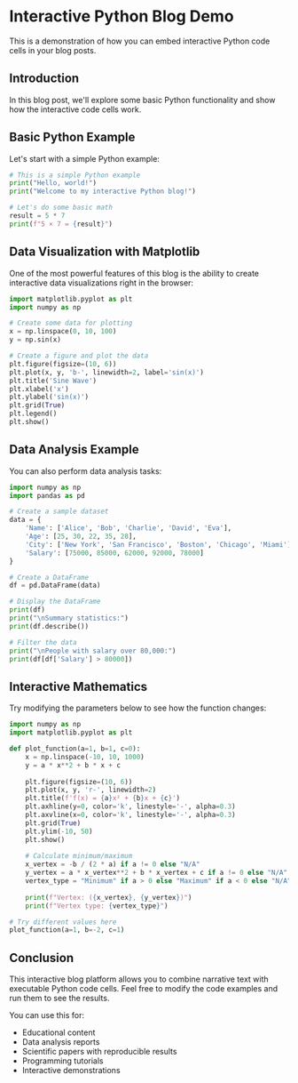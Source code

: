 # Interactive Python Blog Demo

This is a demonstration of how you can embed interactive Python code cells in your blog posts.

## Introduction

In this blog post, we'll explore some basic Python functionality and show how the interactive code cells work.

## Basic Python Example

Let's start with a simple Python example:

```python
# This is a simple Python example
print("Hello, world!")
print("Welcome to my interactive Python blog!")

# Let's do some basic math
result = 5 * 7
print(f"5 × 7 = {result}")
```

## Data Visualization with Matplotlib

One of the most powerful features of this blog is the ability to create interactive data visualizations right in the browser:

```python
import matplotlib.pyplot as plt
import numpy as np

# Create some data for plotting
x = np.linspace(0, 10, 100)
y = np.sin(x)

# Create a figure and plot the data
plt.figure(figsize=(10, 6))
plt.plot(x, y, 'b-', linewidth=2, label='sin(x)')
plt.title('Sine Wave')
plt.xlabel('x')
plt.ylabel('sin(x)')
plt.grid(True)
plt.legend()
plt.show()
```

## Data Analysis Example

You can also perform data analysis tasks:

```python
import numpy as np
import pandas as pd

# Create a sample dataset
data = {
    'Name': ['Alice', 'Bob', 'Charlie', 'David', 'Eva'],
    'Age': [25, 30, 22, 35, 28],
    'City': ['New York', 'San Francisco', 'Boston', 'Chicago', 'Miami'],
    'Salary': [75000, 85000, 62000, 92000, 78000]
}

# Create a DataFrame
df = pd.DataFrame(data)

# Display the DataFrame
print(df)
print("\nSummary statistics:")
print(df.describe())

# Filter the data
print("\nPeople with salary over 80,000:")
print(df[df['Salary'] > 80000])
```

## Interactive Mathematics

Try modifying the parameters below to see how the function changes:

```python
import numpy as np
import matplotlib.pyplot as plt

def plot_function(a=1, b=1, c=0):
    x = np.linspace(-10, 10, 1000)
    y = a * x**2 + b * x + c
    
    plt.figure(figsize=(10, 6))
    plt.plot(x, y, 'r-', linewidth=2)
    plt.title(f'f(x) = {a}x² + {b}x + {c}')
    plt.axhline(y=0, color='k', linestyle='-', alpha=0.3)
    plt.axvline(x=0, color='k', linestyle='-', alpha=0.3)
    plt.grid(True)
    plt.ylim(-10, 50)
    plt.show()
    
    # Calculate minimum/maximum
    x_vertex = -b / (2 * a) if a != 0 else "N/A"
    y_vertex = a * x_vertex**2 + b * x_vertex + c if a != 0 else "N/A"
    vertex_type = "Minimum" if a > 0 else "Maximum" if a < 0 else "N/A"
    
    print(f"Vertex: ({x_vertex}, {y_vertex})")
    print(f"Vertex type: {vertex_type}")

# Try different values here
plot_function(a=1, b=-2, c=1)
```

## Conclusion

This interactive blog platform allows you to combine narrative text with executable Python code cells. Feel free to modify the code examples and run them to see the results.

You can use this for:
- Educational content
- Data analysis reports
- Scientific papers with reproducible results
- Programming tutorials
- Interactive demonstrations
